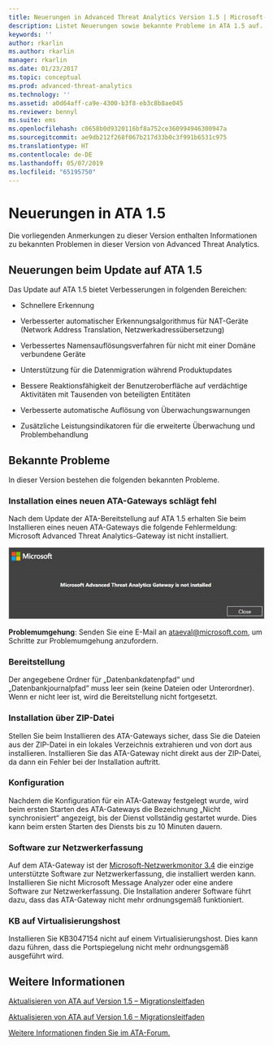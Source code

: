 ```yaml
---
title: Neuerungen in Advanced Threat Analytics Version 1.5 | Microsoft-Dokumentation
description: Listet Neuerungen sowie bekannte Probleme in ATA 1.5 auf.
keywords: ''
author: rkarlin
ms.author: rkarlin
manager: rkarlin
ms.date: 01/23/2017
ms.topic: conceptual
ms.prod: advanced-threat-analytics
ms.technology: ''
ms.assetid: a0d64aff-ca9e-4300-b3f8-eb3c8b8ae045
ms.reviewer: bennyl
ms.suite: ems
ms.openlocfilehash: c0658b0d9320116bf8a752ce360994946300947a
ms.sourcegitcommit: ae9db212f268f067b217d33b0c3f991b6531c975
ms.translationtype: HT
ms.contentlocale: de-DE
ms.lasthandoff: 05/07/2019
ms.locfileid: "65195750"
---
```

# <a name="whats-new-in-ata-version-15"></a>Neuerungen in ATA 1.5
Die vorliegenden Anmerkungen zu dieser Version enthalten Informationen zu bekannten Problemen in dieser Version von Advanced Threat Analytics.

## <a name="whats-new-in-the-ata-15-update"></a>Neuerungen beim Update auf ATA 1.5
Das Update auf ATA 1.5 bietet Verbesserungen in folgenden Bereichen:

-   Schnellere Erkennung

-   Verbesserter automatischer Erkennungsalgorithmus für NAT-Geräte (Network Address Translation, Netzwerkadressübersetzung)

-   Verbessertes Namensauflösungsverfahren für nicht mit einer Domäne verbundene Geräte

-   Unterstützung für die Datenmigration während Produktupdates

-   Bessere Reaktionsfähigkeit der Benutzeroberfläche auf verdächtige Aktivitäten mit Tausenden von beteiligten Entitäten

-   Verbesserte automatische Auflösung von Überwachungswarnungen

-   Zusätzliche Leistungsindikatoren für die erweiterte Überwachung und Problembehandlung

## <a name="known-issues"></a>Bekannte Probleme
In dieser Version bestehen die folgenden bekannten Probleme.

### <a name="new-ata-gateway-installation-fails"></a>Installation eines neuen ATA-Gateways schlägt fehl
Nach dem Update der ATA-Bereitstellung auf ATA 1.5 erhalten Sie beim Installieren eines neuen ATA-Gateways die folgende Fehlermeldung: Microsoft Advanced Threat Analytics-Gateway ist nicht installiert.

![ATA-GW-Fehler](media/ata-install-error.png)

<b>Problemumgehung</b>: Senden Sie eine E-Mail an <ataeval@microsoft.com>, um Schritte zur Problemumgehung anzufordern.
### <a name="deployment"></a>Bereitstellung
Der angegebene Ordner für „Datenbankdatenpfad“ und „Datenbankjournalpfad“ muss leer sein (keine Dateien oder Unterordner).
Wenn er nicht leer ist, wird die Bereitstellung nicht fortgesetzt.

### <a name="installation-from-zip-file"></a>Installation über ZIP-Datei
Stellen Sie beim Installieren des ATA-Gateways sicher, dass Sie die Dateien aus der ZIP-Datei in ein lokales Verzeichnis extrahieren und von dort aus installieren. Installieren Sie das ATA-Gateway nicht direkt aus der ZIP-Datei, da dann ein Fehler bei der Installation auftritt.

### <a name="configuration"></a>Konfiguration
Nachdem die Konfiguration für ein ATA-Gateway festgelegt wurde, wird beim ersten Starten des ATA-Gateways die Bezeichnung „Nicht synchronisiert“ angezeigt, bis der Dienst vollständig gestartet wurde. Dies kann beim ersten Starten des Diensts bis zu 10 Minuten dauern.

### <a name="network-capture-software"></a>Software zur Netzwerkerfassung
Auf dem ATA-Gateway ist der [Microsoft-Netzwerkmonitor 3.4](http://www.microsoft.com/download/details.aspx?id=4865) die einzige unterstützte Software zur Netzwerkerfassung, die installiert werden kann. Installieren Sie nicht Microsoft Message Analyzer oder eine andere Software zur Netzwerkerfassung. Die Installation anderer Software führt dazu, dass das ATA-Gateway nicht mehr ordnungsgemäß funktioniert.

### <a name="kb-on-virtualization-host"></a>KB auf Virtualisierungshost
Installieren Sie KB3047154 nicht auf einem Virtualisierungshost. Dies kann dazu führen, dass die Portspiegelung nicht mehr ordnungsgemäß ausgeführt wird.

## <a name="see-also"></a>Weitere Informationen

[Aktualisieren von ATA auf Version 1.5 – Migrationsleitfaden](ata-update-1.5-migration-guide.md)

[Aktualisieren von ATA auf Version 1.6 – Migrationsleitfaden](ata-update-1.6-migration-guide.md)

[Weitere Informationen finden Sie im ATA-Forum.](https://social.technet.microsoft.com/Forums/security/home?forum=mata)
